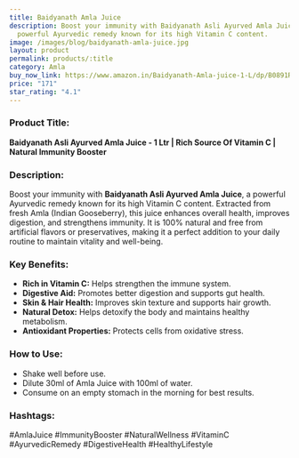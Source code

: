```yaml
---
title: Baidyanath Amla Juice
description: Boost your immunity with Baidyanath Asli Ayurved Amla Juice, a
  powerful Ayurvedic remedy known for its high Vitamin C content.
image: /images/blog/baidyanath-amla-juice.jpg
layout: product
permalink: products/:title
category: Amla
buy_now_link: https://www.amazon.in/Baidyanath-Amla-juice-1-L/dp/B0891RPWQH/ref=sr_1_14?crid=9NCKR3RZI9QI&tag=m0150-21
price: "171"
star_rating: "4.1"
---
```

### Product Title:
**Baidyanath Asli Ayurved Amla Juice - 1 Ltr | Rich Source Of Vitamin C | Natural Immunity Booster**

### Description:
Boost your immunity with **Baidyanath Asli Ayurved Amla Juice**, a powerful Ayurvedic remedy known for its high Vitamin C content. Extracted from fresh Amla (Indian Gooseberry), this juice enhances overall health, improves digestion, and strengthens immunity. It is 100% natural and free from artificial flavors or preservatives, making it a perfect addition to your daily routine to maintain vitality and well-being.

### Key Benefits:
- **Rich in Vitamin C:** Helps strengthen the immune system.
- **Digestive Aid:** Promotes better digestion and supports gut health.
- **Skin & Hair Health:** Improves skin texture and supports hair growth.
- **Natural Detox:** Helps detoxify the body and maintains healthy metabolism.
- **Antioxidant Properties:** Protects cells from oxidative stress.

### How to Use:
- Shake well before use.
- Dilute 30ml of Amla Juice with 100ml of water.
- Consume on an empty stomach in the morning for best results.

### Hashtags:
#AmlaJuice #ImmunityBooster #NaturalWellness #VitaminC #AyurvedicRemedy #DigestiveHealth #HealthyLifestyle
